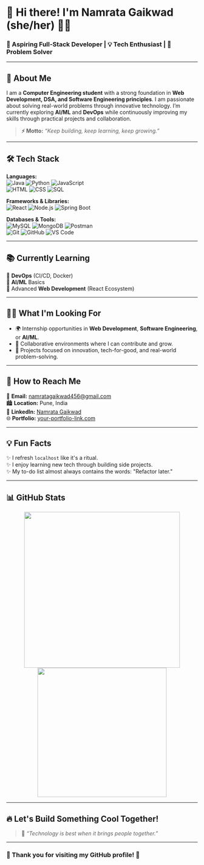 # 👋 Hi there! I'm **Namrata Gaikwad** (she/her) 👩‍💻  
### 🚀 Aspiring Full-Stack Developer | 💡 Tech Enthusiast | 🎯 Problem Solver  

---

## 🌸 About Me  
I am a **Computer Engineering student** with a strong foundation in **Web Development, DSA, and Software Engineering principles**. I am passionate about solving real-world problems through innovative technology. I’m currently exploring **AI/ML** and **DevOps** while continuously improving my skills through practical projects and collaboration.

> **⚡ Motto:** _“Keep building, keep learning, keep growing.”_

---

## 🛠️ Tech Stack  
**Languages:**  
![Java](https://img.shields.io/badge/-Java-orange?style=flat-square&logo=java) ![Python](https://img.shields.io/badge/-Python-yellow?style=flat-square&logo=python) ![JavaScript](https://img.shields.io/badge/-JavaScript-black?style=flat-square&logo=javascript)  
![HTML](https://img.shields.io/badge/-HTML5-E34F26?style=flat-square&logo=html5) ![CSS](https://img.shields.io/badge/-CSS3-1572B6?style=flat-square&logo=css3) ![SQL](https://img.shields.io/badge/-SQL-blue?style=flat-square&logo=sqlite)

**Frameworks & Libraries:**  
![React](https://img.shields.io/badge/-React-61DAFB?style=flat-square&logo=react) ![Node.js](https://img.shields.io/badge/-Node.js-339933?style=flat-square&logo=node.js) ![Spring Boot](https://img.shields.io/badge/-SpringBoot-brightgreen?style=flat-square&logo=spring)

**Databases & Tools:**  
![MySQL](https://img.shields.io/badge/-MySQL-blue?style=flat-square&logo=mysql) ![MongoDB](https://img.shields.io/badge/-MongoDB-brightgreen?style=flat-square&logo=mongodb) ![Postman](https://img.shields.io/badge/-Postman-orange?style=flat-square&logo=postman)  
![Git](https://img.shields.io/badge/-Git-F05032?style=flat-square&logo=git) ![GitHub](https://img.shields.io/badge/-GitHub-181717?style=flat-square&logo=github) ![VS Code](https://img.shields.io/badge/-VSCode-007ACC?style=flat-square&logo=visual-studio-code)

---

## 📚 Currently Learning
🌟 **DevOps** (CI/CD, Docker)  
🌟 **AI/ML** Basics  
🌟 Advanced **Web Development** (React Ecosystem)

---

## 👩‍💼 What I'm Looking For  
- 🌍 Internship opportunities in **Web Development**, **Software Engineering**, or **AI/ML**.  
- 🤝 Collaborative environments where I can contribute and grow.  
- 🔧 Projects focused on innovation, tech-for-good, and real-world problem-solving.

---

## 💌 How to Reach Me
📧 **Email:** namratagaikwad456@gmail.com  
🏙️ **Location:** Pune, India  
💼 **LinkedIn:** [Namrata Gaikwad](https://www.linkedin.com/in/namratagaikwad/)  
🌐 **Portfolio:** [your-portfolio-link.com](https://your-portfolio-link.com)

---

## 💡 Fun Facts  
✨ I refresh `localhost` like it's a ritual.  
✨ I enjoy learning new tech through building side projects.  
✨ My to-do list almost always contains the words: "Refactor later."  

---

## 📊 GitHub Stats  
<p align="center">
  <img src="https://github-readme-stats.vercel.app/api?username=gaurikshirsagar456&show_icons=true&theme=tokyonight" width="410">
  <img src="https://github-readme-stats.vercel.app/api/top-langs/?username=gaurikshirsagar456&layout=compact&theme=tokyonight" width="340">
</p>

---

## 🔥 Let's Build Something Cool Together!  
> 💬 _“Technology is best when it brings people together.”_

---

### 🎉 Thank you for visiting my GitHub profile! 🚀
